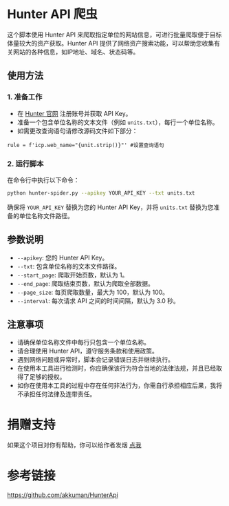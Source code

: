 # Hunter API 爬虫

这个脚本使用 Hunter API 来爬取指定单位的网站信息，可进行批量爬取便于目标体量较大的资产获取。Hunter API 提供了网络资产搜索功能，可以帮助您收集有关网站的各种信息，如IP地址、域名、状态码等。

## 使用方法

### 1. 准备工作

- 在 [Hunter 官网](https://hunter.qianxin.com/) 注册账号并获取 API Key。
- 准备一个包含单位名称的文本文件（例如 `units.txt`），每行一个单位名称。
- 如需更改查询语句请修改源码文件如下部分：
```
rule = f'icp.web_name="{unit.strip()}"' #设置查询语句
```

### 2. 运行脚本

在命令行中执行以下命令：

```bash
python hunter-spider.py --apikey YOUR_API_KEY --txt units.txt
```

确保将 `YOUR_API_KEY` 替换为您的 Hunter API Key，并将 `units.txt` 替换为您准备的单位名称文件路径。

## 参数说明

- `--apikey`: 您的 Hunter API Key。
- `--txt`: 包含单位名称的文本文件路径。
- `--start_page`: 爬取开始页数，默认为 1。
- `--end_page`: 爬取结束页数，默认为爬取全部数据。
- `--page_size`: 每页爬取数量，最大为 100，默认为 100。
- `--interval`: 每次请求 API 之间的时间间隔，默认为 3.0 秒。

## 注意事项

- 请确保单位名称文件中每行只包含一个单位名称。
- 请合理使用 Hunter API，遵守服务条款和使用政策。
- 遇到网络问题或异常时，脚本会记录错误日志并继续执行。
- 在使用本工具进行检测时，你应确保该行为符合当地的法律法规，并且已经取得了足够的授权。
- 如你在使用本工具的过程中存在任何非法行为，你需自行承担相应后果，我将不承担任何法律及连带责任。

# 捐赠支持
 如果这个项目对你有帮助，你可以给作者发烟 [点我](thanku.png)

# 参考链接
https://github.com/akkuman/HunterApi

